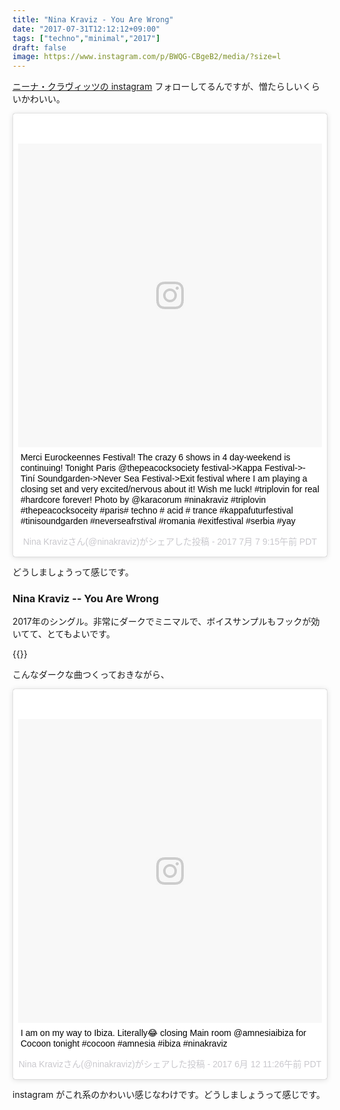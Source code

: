 ```yaml
---
title: "Nina Kraviz - You Are Wrong"
date: "2017-07-31T12:12:12+09:00"
tags: ["techno","minimal","2017"]
draft: false
image: https://www.instagram.com/p/BWQG-CBgeB2/media/?size=l
---
```


[ニーナ・クラヴィッツの instagram](https://www.instagram.com/ninakraviz/) フォローしてるんですが、憎たらしいくらいかわいい。

<blockquote class="instagram-media" data-instgrm-captioned data-instgrm-version="7" style=" background:#FFF; border:0; border-radius:3px; box-shadow:0 0 1px 0 rgba(0,0,0,0.5),0 1px 10px 0 rgba(0,0,0,0.15); margin: 1px; max-width:658px; padding:0; width:99.375%; width:-webkit-calc(100% - 2px); width:calc(100% - 2px);"><div style="padding:8px;"> <div style=" background:#F8F8F8; line-height:0; margin-top:40px; padding:50.0% 0; text-align:center; width:100%;"> <div style=" background:url(data:image/png;base64,iVBORw0KGgoAAAANSUhEUgAAACwAAAAsCAMAAAApWqozAAAABGdBTUEAALGPC/xhBQAAAAFzUkdCAK7OHOkAAAAMUExURczMzPf399fX1+bm5mzY9AMAAADiSURBVDjLvZXbEsMgCES5/P8/t9FuRVCRmU73JWlzosgSIIZURCjo/ad+EQJJB4Hv8BFt+IDpQoCx1wjOSBFhh2XssxEIYn3ulI/6MNReE07UIWJEv8UEOWDS88LY97kqyTliJKKtuYBbruAyVh5wOHiXmpi5we58Ek028czwyuQdLKPG1Bkb4NnM+VeAnfHqn1k4+GPT6uGQcvu2h2OVuIf/gWUFyy8OWEpdyZSa3aVCqpVoVvzZZ2VTnn2wU8qzVjDDetO90GSy9mVLqtgYSy231MxrY6I2gGqjrTY0L8fxCxfCBbhWrsYYAAAAAElFTkSuQmCC); display:block; height:44px; margin:0 auto -44px; position:relative; top:-22px; width:44px;"></div></div> <p style=" margin:8px 0 0 0; padding:0 4px;"> <a href="https://www.instagram.com/p/BWQG-CBgeB2/" style=" color:#000; font-family:Arial,sans-serif; font-size:14px; font-style:normal; font-weight:normal; line-height:17px; text-decoration:none; word-wrap:break-word;" target="_blank">Merci Eurockeennes Festival! The crazy 6 shows in 4 day-weekend is continuing! Tonight Paris @thepeacocksociety festival-&gt;Kappa Festival-&gt;-Tiní Soundgarden-&gt;Never Sea Festival-&gt;Exit festival where I am playing a closing set and very excited/nervous about it! Wish me luck! #triplovin for real #hardcore forever! Photo by @karacorum #ninakraviz #triplovin #thepeacocksoceity #paris# techno # acid # trance #kappafuturfestival #tinisoundgarden #neverseafrstival #romania #exitfestival #serbia #yay</a></p> <p style=" color:#c9c8cd; font-family:Arial,sans-serif; font-size:14px; line-height:17px; margin-bottom:0; margin-top:8px; overflow:hidden; padding:8px 0 7px; text-align:center; text-overflow:ellipsis; white-space:nowrap;">Nina Kravizさん(@ninakraviz)がシェアした投稿 - <time style=" font-family:Arial,sans-serif; font-size:14px; line-height:17px;" datetime="2017-07-07T16:15:40+00:00">2017 7月 7 9:15午前 PDT</time></p></div></blockquote> <script async defer src="//platform.instagram.com/en_US/embeds.js"></script>

どうしましょうって感じです。

### Nina Kraviz -- You Are Wrong

2017年のシングル。非常にダークでミニマルで、ボイスサンプルもフックが効いてて、とてもよいです。

{{<youtube FkjrhYXOODI>}}

こんなダークな曲つくっておきながら、

<blockquote class="instagram-media" data-instgrm-captioned data-instgrm-version="7" style=" background:#FFF; border:0; border-radius:3px; box-shadow:0 0 1px 0 rgba(0,0,0,0.5),0 1px 10px 0 rgba(0,0,0,0.15); margin: 1px; max-width:658px; padding:0; width:99.375%; width:-webkit-calc(100% - 2px); width:calc(100% - 2px);"><div style="padding:8px;"> <div style=" background:#F8F8F8; line-height:0; margin-top:40px; padding:50.0% 0; text-align:center; width:100%;"> <div style=" background:url(data:image/png;base64,iVBORw0KGgoAAAANSUhEUgAAACwAAAAsCAMAAAApWqozAAAABGdBTUEAALGPC/xhBQAAAAFzUkdCAK7OHOkAAAAMUExURczMzPf399fX1+bm5mzY9AMAAADiSURBVDjLvZXbEsMgCES5/P8/t9FuRVCRmU73JWlzosgSIIZURCjo/ad+EQJJB4Hv8BFt+IDpQoCx1wjOSBFhh2XssxEIYn3ulI/6MNReE07UIWJEv8UEOWDS88LY97kqyTliJKKtuYBbruAyVh5wOHiXmpi5we58Ek028czwyuQdLKPG1Bkb4NnM+VeAnfHqn1k4+GPT6uGQcvu2h2OVuIf/gWUFyy8OWEpdyZSa3aVCqpVoVvzZZ2VTnn2wU8qzVjDDetO90GSy9mVLqtgYSy231MxrY6I2gGqjrTY0L8fxCxfCBbhWrsYYAAAAAElFTkSuQmCC); display:block; height:44px; margin:0 auto -44px; position:relative; top:-22px; width:44px;"></div></div> <p style=" margin:8px 0 0 0; padding:0 4px;"> <a href="https://www.instagram.com/p/BVP-GKeAYxS/" style=" color:#000; font-family:Arial,sans-serif; font-size:14px; font-style:normal; font-weight:normal; line-height:17px; text-decoration:none; word-wrap:break-word;" target="_blank">I am on my way to Ibiza. Literally😂 closing Main room @amnesiaibiza for Cocoon tonight #cocoon #amnesia #ibiza #ninakraviz</a></p> <p style=" color:#c9c8cd; font-family:Arial,sans-serif; font-size:14px; line-height:17px; margin-bottom:0; margin-top:8px; overflow:hidden; padding:8px 0 7px; text-align:center; text-overflow:ellipsis; white-space:nowrap;">Nina Kravizさん(@ninakraviz)がシェアした投稿 - <time style=" font-family:Arial,sans-serif; font-size:14px; line-height:17px;" datetime="2017-06-12T18:26:44+00:00">2017 6月 12 11:26午前 PDT</time></p></div></blockquote> <script async defer src="//platform.instagram.com/en_US/embeds.js"></script>

instagram がこれ系のかわいい感じなわけです。どうしましょうって感じです。
